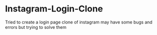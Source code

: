 # Instagram-Login-Clone
Tried to create a login page clone of instagram may have some bugs and errors but trying to solve them
